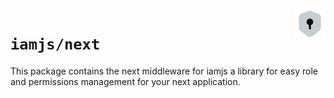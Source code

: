 <img src="https://raw.githubusercontent.com/triyanox/iamjs/main/assets/logo.png" alt="iamjs logo" title="iamjs" align="right" height="50" width="50"/>

# `iamjs/next`

This package contains the next middleware for iamjs a library for easy role and permissions management for your next application.

